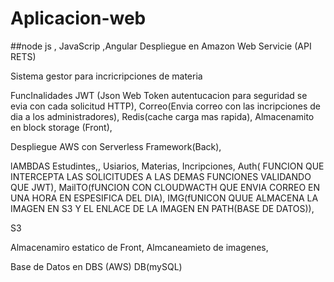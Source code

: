 # Aplicacion-web
##node js , JavaScrip ,Angular
Despliegue en Amazon Web Servicie (API RETS)

Sistema gestor para incricripciones de materia

FuncInalidades
JWT (Json Web Token autentucacion para seguridad se evia con cada solicitud HTTP),
Correo(Envia correo con las incripciones de dia a los administradores),
Redis(cache carga mas rapida),
Almacenamito en block storage (Front),

Despliegue AWS con Serverless Framework(Back),

lAMBDAS
Estudintes,,
Usiarios,
Materias,
Incripciones,
Auth( FUNCION QUE INTERCEPTA LAS SOLICITUDES A LAS DEMAS FUNCIONES VALIDANDO QUE JWT),
MailTO(fUNCION CON CLOUDWACTH QUE ENVIA CORREO EN UNA HORA EN ESPESIFICA DEL DIA),
IMG(fUNICON QUUE ALMACENA LA IMAGEN EN S3 Y EL ENLACE DE LA IMAGEN EN PATH(BASE DE DATOS)),

S3

Almacenamiro estatico de Front,
Almcaneamieto de imagenes,


Base de Datos en DBS (AWS)
DB(mySQL)

